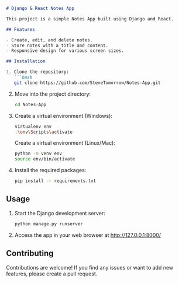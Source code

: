 
```markdown
# Django & React Notes App

This project is a simple Notes App built using Django and React.

## Features

- Create, edit, and delete notes.
- Store notes with a title and content.
- Responsive design for various screen sizes.

## Installation

1. Clone the repository:
   ```bash
   git clone https://github.com/SteveTomorrow/Notes-App.git
   ```

2. Move into the project directory:
   ```bash
   cd Notes-App
   ```

3. Create a virtual environment (Windows):
   ```bash
   virtualenv env
   .\env\Scripts\activate
   ```

   Create a virtual environment (Linux/Mac):
   ```bash
   python -m venv env
   source env/bin/activate
   ```

4. Install the required packages:
   ```bash
   pip install -r requirements.txt
   ```

## Usage

1. Start the Django development server:
   ```bash
   python manage.py runserver
   ```

2. Access the app in your web browser at http://127.0.0.1:8000/

## Contributing

Contributions are welcome! If you find any issues or want to add new features, please create a pull request.


